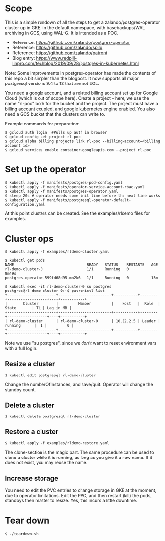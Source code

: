 # Scope

This is a simple rundown of all the steps to get a zalando/postgres-operator cluster up in GKE, in the default namespace, with basebackups/WAL archiving in GCS, using WAL-G. It is intended as a POC.

* Reference: https://github.com/zalando/postgres-operator
* Reference: https://github.com/zalando/spilo
* Reference: https://github.com/zalando/patroni
* Blog entry: https://www.redpill-linpro.com/techblog/2019/09/28/postgres-in-kubernetes.html

Note: Some improvements in postgres-operator has made the contents of this repo a bit simpler than the blogpost. It now supports all major postgresql versions 9.4 to 12 that are not EOL. 

You need a google account, and a related billing account set up for Google Cloud (which is out of scope here). Create a project - here, we use the name "rl-poc" both for the bucket and the project. The project must have a billing account coupled, and google kubernetes engine enabled. You also need a GCS bucket that the clusters can write to. 

Example commands for preparation:

```console
$ gcloud auth login  #Pulls up auth in browser
$ gcloud config set project rl-poc 
$ gcloud alpha billing projects link rl-poc --billing-account=<billing account id>
$ gcloud services enable container.googleapis.com --project rl-poc
```

# Set up the operator

```
$ kubectl apply -f manifests/postgres-pod-config.yaml
$ kubectl apply -f manifests/operator-service-account-rbac.yaml
$ kubectl apply -f manifests/postgres-operator.yaml
$ sleep 20s # operator needs some init time before the next line works
$ kubectl apply -f manifests/postgresql-operator-default-configuration.yaml
```

At this point clusters can be created. See the examples/rldemo files for examples. 

# Cluster ops

```console
$ kubectl apply -f examples/rldemo-cluster.yaml

$ kubectl get pods
NAME                                 READY   STATUS    RESTARTS   AGE
rl-demo-cluster-0                    1/1     Running   0          8m49s
postgres-operator-599fd68d95-mn2k6   1/1     Running   0          15m

$ kubectl exec -it rl-demo-cluster-0 su postgres
postgres@rl-demo-cluster-0:~$ patronictl list
+----------------------+------------------------+-----------+--------+------------------+----+-----------+
|       Cluster        |         Member         |    Host   |  Role  |      State       | TL | Lag in MB |
+----------------------+------------------------+-----------+--------+------------------+----+-----------+
| rl-demo-cluster      | rl-demo-cluster-0      | 10.12.2.5 | Leader |     running      |  1 |         0 |
+----------------------+------------------------+-----------+--------+------------------+----+-----------+
```

Note we use "su postgres", since we *don't* want to reset environment vars with a full login.

## Resize a cluster

```console
$ kubectl edit postgresql rl-demo-cluster
```

Change the numberOfInstances, and save/quit. Operator will change the standby count. 

## Delete a cluster

```console
$ kubectl delete postgresql rl-demo-cluster
```

## Restore a cluster

```console
$ kubectl apply -f examples/rldemo-restore.yaml
```

The clone-section is the magic part. The same procedure can be used to clone a cluster while it is running, as long as you give it a new name. If it does not exist, you may reuse the name.

## Increase storage

You need to edit the PVC entries to change storage in GKE at the moment, due to operator limitations. Edit the PVC, and then restart (kill) the pods, standbys then master to resize. Yes, this incurs a little downtime. 


# Tear down

```console
$ ./teardown.sh
```
